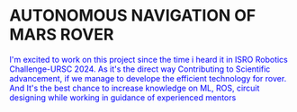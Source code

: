 <style>
  #blue{
    color: blue;
  }
</style>
<h1>AUTONOMOUS NAVIGATION OF MARS ROVER</h1>
<p id="blue">I'm excited to work on this project since the time i heard it in ISRO Robotics Challenge-URSC 2024. As it's the direct way Contributing to Scientific advancement, if we manage to develope the efficient technology for rover. And It's the best chance to increase knowledge on ML, ROS, circuit designing while working in guidance of experienced mentors </p>
